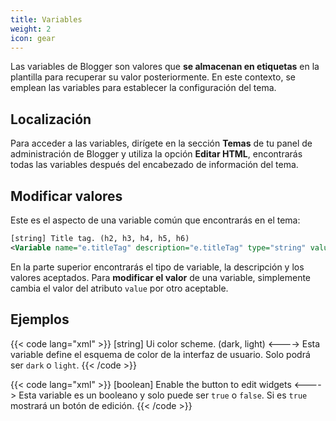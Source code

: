 ```yaml
---
title: Variables
weight: 2
icon: gear
---
```


Las variables de Blogger son valores que **se almacenan en etiquetas** en la plantilla para recuperar su valor posteriormente. En este contexto, se emplean las variables para establecer la configuración del tema.

## Localización

Para acceder a las variables, dirígete en la sección **Temas** de tu panel de administración de Blogger y utiliza la opción **Editar HTML**, encontrarás todas las variables después del encabezado de información del tema.


## Modificar valores

Este es el aspecto de una variable común que encontrarás en el tema:

```xml
[string] Title tag. (h2, h3, h4, h5, h6)
<Variable name="e.titleTag" description="e.titleTag" type="string" value="h3"/>
```
En la parte superior encontrarás el tipo de variable, la descripción y los valores aceptados. Para **modificar el valor** de una variable, simplemente cambia el valor del atributo `value` por otro aceptable.

## Ejemplos

{{< code lang="xml" >}}
[string] Ui color scheme. (dark, light)
<Variable name="c.uiScheme" description="c.uiScheme" type="string" value="dark"/>
<---->
Esta variable define el esquema de color de la interfaz de usuario. Solo podrá ser `dark` o `light`.
{{< /code >}}

{{< code lang="xml" >}}
[boolean] Enable the button to edit widgets
<Variable name="a.layoutEdit" description="a.layoutEdit" type="string" value="false"/>
<---->
Esta variable es un booleano y solo puede ser `true` o `false`. Si es `true` mostrará un botón de edición.
{{< /code >}}
